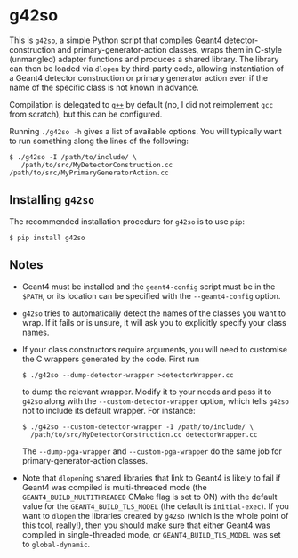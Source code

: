 g42so
=====

This is `g42so`, a simple Python script that compiles
[Geant4](https://geant4.web.cern.ch/) detector-construction and
primary-generator-action classes, wraps them in C-style (unmangled) adapter
functions and produces a shared library. The library can then be loaded via
`dlopen` by third-party code, allowing instantiation of a Geant4 detector
construction or primary generator action even if the name of the specific class
is not known in advance.

Compilation is delegated to [`g++`](https://gcc.gnu.org/) by default (no, I did
not reimplement `gcc` from scratch), but this can be configured.

Running `./g42so -h` gives a list of available options. You will typically want
to run something along the lines of the following:

    $ ./g42so -I /path/to/include/ \
       /path/to/src/MyDetectorConstruction.cc /path/to/src/MyPrimaryGeneratorAction.cc


Installing `g42so`
------------------

The recommended installation procedure for `g42so` is to use `pip`:

    $ pip install g42so


Notes
-----

* Geant4 must be installed and the `geant4-config` script must be in the
  `$PATH`, or its location can be specified with the `--geant4-config` option.

* `g42so` tries to automatically detect the names of the classes you want to
  wrap.  If it fails or is unsure, it will ask you to explicitly specify your
  class names.

* If your class constructors require arguments, you will need to customise the
  C wrappers generated by the code. First run

      $ ./g42so --dump-detector-wrapper >detectorWrapper.cc

  to dump the relevant wrapper. Modify it to your needs and pass it to `g42so`
  along with the `--custom-detector-wrapper` option, which tells `g42so` not to
  include its default wrapper. For instance:

      $ ./g42so --custom-detector-wrapper -I /path/to/include/ \
        /path/to/src/MyDetectorConstruction.cc detectorWrapper.cc

  The `--dump-pga-wrapper` and `--custom-pga-wrapper` do the same job for
  primary-generator-action classes.

* Note that `dlopen`ing shared libraries that link to Geant4 is likely to fail
  if Geant4 was compiled is multi-threaded mode (the
  `GEANT4_BUILD_MULTITHREADED` CMake flag is set to ON) with the default value
  for the `GEANT4_BUILD_TLS_MODEL` (the default is `initial-exec`). If you want
  to `dlopen` the libraries created by `g42so` (which is the whole point of
  this tool, really!), then you should make sure that either Geant4 was
  compiled in single-threaded mode, or `GEANT4_BUILD_TLS_MODEL` was set to
  `global-dynamic`.
